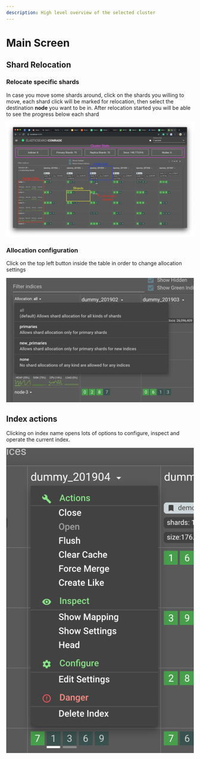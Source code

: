 ```yaml
---
description: High level overview of the selected cluster
---
```


# Main Screen

## Shard Relocation

### Relocate specific shards

In case you move some shards around, click on the shards you willing to move, each shard click will be marked for relocation, then select the destination **node** you want to be in. After relocation started you will be able to see the progress below each shard

![](../../.gitbook/assets/image%20%2816%29.png)

### Allocation configuration

Click on the top left button inside the table in order to change allocation settings

![](../../.gitbook/assets/image%20%283%29.png)

## Index actions

Clicking on index name opens lots of options to configure, inspect and operate the current index.

![](../../.gitbook/assets/image%20%2812%29.png)

